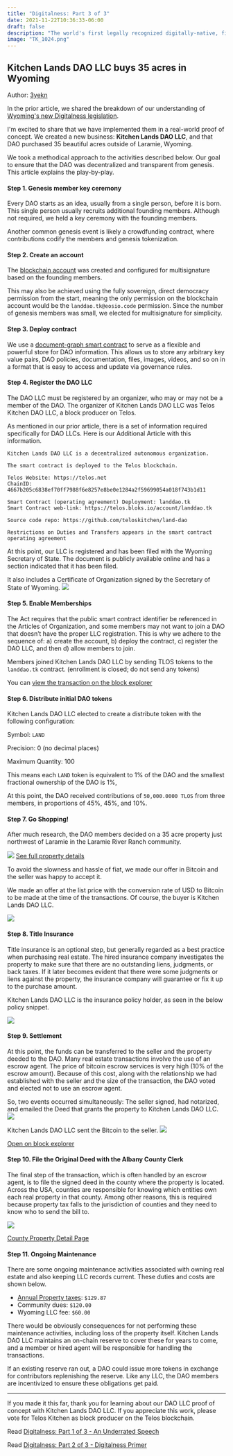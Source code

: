 ```yaml
---
title: "Digitalness: Part 3 of 3"
date: 2021-11-22T10:36:33-06:00
draft: false
description: "The world's first legally recognized digitally-native, final settlement equity & membership shares have been issued on the Telos blockchain. This DAO owns 35 acres of amazing land in WY."
image: "TK_1024.png"
---
```

## Kitchen Lands DAO LLC buys 35 acres in Wyoming
Author: [3yekn](https://github.com/3yekn)

In the prior article, we shared the breakdown of our understanding of [Wyoming's new Digitalness legislation](/articles/digitalness-part-2/).

I'm excited to share that we have implemented them in a real-world proof of concept. We created a new business: **Kitchen Lands DAO LLC**, and that DAO purchased 35 beautiful acres outside of Laramie, Wyoming.

We took a methodical approach to the activities described below. Our goal to ensure that the DAO was decentralized and transparent from genesis. This article explains the play-by-play.

#### Step 1. Genesis member key ceremony
Every DAO starts as an idea, usually from a single person, before it is born. This single person usually recruits additional founding members. Although not required, we held a key ceremony with the founding members.

Another common genesis event is likely a crowdfunding contract, where contributions codify the members and genesis tokenization.

#### Step 2. Create an account
The [blockchain account](https://eosauthority.com/account/landdao.tk?network=telos#keys) was created and configured for multisignature based on the founding members. 

This may also be achieved using the fully sovereign, direct democracy permission from the start, meaning the only permission on the blockchain account would be the `landdao.tk@eosio.code` permission. Since the number of genesis members was small, we elected for multisignature for simplicity.

#### Step 3. Deploy contract
We use a [document-graph smart contract](https://hashed-io.github.io/document-graph-book/) to serve as a flexible and powerful store for DAO information. This allows us to store any arbitrary key value pairs, DAO policies, documentation, files, images, videos, and so on in a format that is easy to access and update via governance rules.

#### Step 4. Register the DAO LLC
The DAO LLC must be registered by an organizer, who may or may not be a member of the DAO. The organizer of Kitchen Lands DAO LLC was Telos Kitchen DAO LLC, a block producer on Telos.

As mentioned in our prior article, there is a set of information required specifically for DAO LLCs. Here is our Additional Article with this information.

```
Kitchen Lands DAO LLC is a decentralized autonomous organization.

The smart contract is deployed to the Telos blockchain.

Telos Website: https://telos.net
ChainID: 4667b205c6838ef70ff7988f6e8257e8be0e1284a2f59699054a018f743b1d11

Smart Contract (operating agreement) Deployment: landdao.tk
Smart Contract web-link: https://telos.bloks.io/account/landdao.tk

Source code repo: https://github.com/teloskitchen/land-dao

Restrictions on Duties and Transfers appears in the smart contract operating agreement
```
At this point, our LLC is registered and has been filed with the Wyoming Secretary of State. The document is publicly available online and has a section indicated that it has been filed. 

It also includes a Certificate of Organization signed by the Secretary of State of Wyoming.
![](registration-annotated.png)

#### Step 5. Enable Memberships
The Act requires that the public smart contract identifier be referenced in the Articles of Organization, and some members may not want to join a DAO that doesn’t have the proper LLC registration. This is why we adhere to the sequence of: a) create the account, b) deploy the contract, c) register the DAO LLC, and then d) allow members to join.

Members joined Kitchen Lands DAO LLC by sending TLOS tokens to the `landdao.tk` contract. (enrollment is closed; do not send any tokens)

You can [view the transaction on the block explorer](https://eosauthority.com/transaction/4199fcbab0c8a932b52057c534b140df0f66a295e1d6cb9a7dce9692e5492d74?network=telos#)

#### Step 6. Distribute initial DAO tokens
Kitchen Lands DAO LLC elected to create a distribute token with the following configuration:

Symbol:             `LAND`

Precision:          0   (no decimal places)

Maximum Quantity:   100

This means each `LAND` token is equivalent to 1% of the DAO and the smallest fractional ownership of the DAO is 1%, 

At this point, the DAO received contributions of `50,000.0000 TLOS` from three members, in proportions of 45%, 45%, and 10%.

#### Step 7. Go Shopping! 
After much research, the DAO members decided on a 35 acre property just northwest of Laramie in the Laramie River Ranch community. 

![](property-cover-image.jpg)
[See full property details](https://horizonlandsales.com/property/laramie-river-ranch-lot-45-35-84-acres/)

To avoid the slowness and hassle of fiat, we made our offer in Bitcoin and the seller was happy to accept it. 

We made an offer at the list price with the conversion rate of USD to Bitcoin to be made at the time of the transactions. Of course, the buyer is Kitchen Lands DAO LLC.

![](purchase-agreement.png)

#### Step 8. Title Insurance
Title insurance is an optional step, but generally regarded as a best practice when purchasing real estate. The hired insurance company investigates the property to make sure that there are no outstanding liens, judgments, or back taxes. If it later becomes evident that there were some judgments or liens against the property, the insurance company will guarantee or fix it up to the purchase amount. 

Kitchen Lands DAO LLC is the insurance policy holder, as seen in the below policy snippet.

![](title-insurance.png)

#### Step 9. Settlement
At this point, the funds can be transferred to the seller and the property deeded to the DAO. Many real estate transactions involve the use of an escrow agent. The price of bitcoin escrow services is very high (10% of the escrow amount).  Because of this cost, along with the relationship we had established with the seller and the size of the transaction, the DAO voted and elected not to use an escrow agent.

So, two events occurred simultaneously: 
The seller signed, had notarized, and emailed the Deed that grants the property to Kitchen Lands DAO LLC.
![](deed.png)

Kitchen Lands DAO LLC sent the Bitcoin to the seller.
![](btc-trx-electrum.png)

[Open on block explorer](https://www.blockchain.com/btc/tx/72caecac4fa2028d8dfd1e822238db8bc405a1a30e60a545a24bbed20897eecc)

#### Step 10. File the Original Deed with the Albany County Clerk
The final step of the transaction, which is often handled by an escrow agent, is to file the signed deed in the county where the property is located. Across the USA, counties are responsible for knowing which entities own each real property in that county. Among other reasons, this is required because property tax falls to the jurisdiction of counties and they need to know who to send the bill to.

![](tax-page.png)

[County Property Detail Page](https://maps.greenwoodmap.com/albany/map#zcr=17.00366750385988/-11764707.2/5138229.5/0&lyrs=publand,townlim,ownership,roads)
#### Step 11. Ongoing Maintenance 
There are some ongoing maintenance activities associated with owning real estate and also keeping LLC records current. These duties and costs are shown below.

- [Annual Property taxes](https://itax.tylertech.com/AlbanyWY/detail.aspx?taxid=16394): `$129.87`
- Community dues:  `$120.00`
- Wyoming LLC fee:  `$60.00`

There would be obviously consequences for not performing these maintenance activities, including loss of the property itself. Kitchen Lands DAO LLC maintains an on-chain reserve to cover these for years to come, and a member or hired agent will be responsible for handling the transactions.

If an existing reserve ran out, a DAO could issue more tokens in exchange for contributors replenishing the reserve. Like any LLC, the DAO members are incentivized to ensure these obligations get paid.

*** 
If you made it this far, thank you for learning about our DAO LLC proof of concept with Kitchen Lands DAO LLC. If you appreciate this work, please vote for Telos Kitchen as block producer on the Telos blockchain.

Read [Digitalness: Part 1 of 3 - An Underrated Speech](/articles/digitalness-part-1/)

Read [Digitalness: Part 2 of 3 - Digitalness Primer](/articles/digitalness-part-2)
